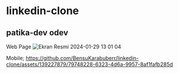 # linkedin-clone

## patika-dev odev

Web Page 
![Ekran Resmi 2024-01-29 13 01 04](https://github.com/BensuKarabuberr/linkedin-clone/assets/139227879/5c5bc56c-12b1-4064-ab92-47119362042e)

Mobile;
https://github.com/BensuKarabuberr/linkedin-clone/assets/139227879/79748228-6323-4d6a-9957-8af1fafb285d

